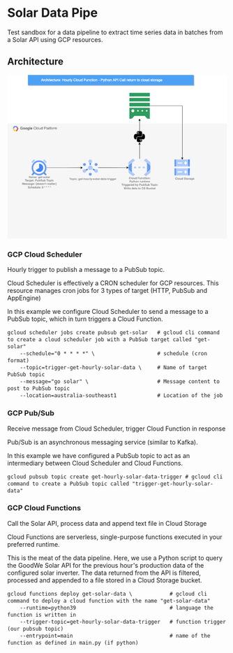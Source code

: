 # Solar Data Pipe 
Test sandbox for a data pipeline to extract time series data in batches from a Solar API using GCP resources.

## Architecture
![GCP Architecture Flowchart](design/architecture.drawio.png)

### GCP Cloud Scheduler
Hourly trigger to publish a message to a PubSub topic.

Cloud Scheduler is effectively a CRON scheduler for GCP resources. This resource manages cron jobs for 3 types of target (HTTP, PubSub and AppEngine)

In this example we configure Cloud Scheduler to send a message to a PubSub topic, which in turn triggers a Cloud Function.
~~~
gcloud scheduler jobs create pubsub get-solar   # gcloud cli command to create a cloud scheduler job with a PubSub target called "get-solar"
    --schedule="0 * * * *" \                    # schedule (cron format)
    --topic=trigger-get-hourly-solar-data \     # Name of target PubSub topic 
    --message="go solar" \                      # Message content to post to PubSub topic
    --location=australia-southeast1             # Location of the job
~~~
### GCP Pub/Sub
Receive message from Cloud Scheduler, trigger Cloud Function in response

Pub/Sub is an asynchronous messaging service (similar to Kafka). 

In this example we have configured a PubSub topic to act as an intermediary between Cloud Scheduler and Cloud Functions.
~~~
gcloud pubsub topic create get-hourly-solar-data-trigger # gcloud cli command to create a PubSub topic called "trigger-get-hourly-solar-data"
~~~

### GCP Cloud Functions
Call the Solar API, process data and append text file in Cloud Storage

Cloud Functions are serverless, single-purpose functions executed in your preferred runtime.

This is the meat of the data pipeline. Here, we use a Python script to query the GoodWe Solar API for the previous hour's production data of the configured solar inverter.
The data returned from the API is filtered, processed and appended to a file stored in a Cloud Storage bucket.
~~~
gcloud functions deploy get-solar-data \            # gcloud cli command to deploy a cloud function with the name "get-solar-data"
    --runtime=python39                              # language the function is written in 
    --trigger-topic=get-hourly-solar-data-trigger   # function trigger (our pubsub topic)
    --entrypoint=main                               # name of the function as defined in main.py (if python)
~~~